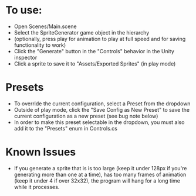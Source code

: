# To use:
- Open Scenes/Main.scene
- Select the SpriteGenerator game object in the hierarchy 
- (optionally, press play for animation to play at full speed and for saving functionality to work)
- Click the "Generate" button in the "Controls" behavior in the Unity inspector
- Click a sprite to save it to "Assets/Exported Sprites" (in play mode)

# Presets
- To override the current configuration, select a Preset from the dropdown
- Outside of play mode, click the "Save Config as New Preset" to save the current configuration as a new preset (see bug note below)
- In order to make this preset selectable in the dropdown, you must also add it to the "Presets" enum in Controls.cs

# Known Issues
- If you generate a sprite that is is too large (keep it under 128px if you're generating more than one at a time), has too many frames of animation (keep it under 4 if over 32x32), the program will hang for a long time while it processes.